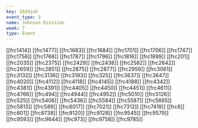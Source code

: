 ```yaml
---
key: 2024joh
event_type: 3
name: Johnson Division
week: 7
type: Event
---
```

[[frc1414]]
[[frc1477]]
[[frc1683]]
[[frc1684]]
[[frc1701]]
[[frc1706]]
[[frc1747]]
[[frc1756]]
[[frc1768]]
[[frc1787]]
[[frc1796]]
[[frc1816]]
[[frc1899]]
[[frc201]]
[[frc2035]]
[[frc2375]]
[[frc2429]]
[[frc2438]]
[[frc2582]]
[[frc2642]]
[[frc2659]]
[[frc2851]]
[[frc2875]]
[[frc2877]]
[[frc2959]]
[[frc3061]]
[[frc3132]]
[[frc3136]]
[[frc3193]]
[[frc325]]
[[frc3637]]
[[frc3647]]
[[frc4020]]
[[frc4112]]
[[frc4118]]
[[frc4145]]
[[frc4188]]
[[frc4342]]
[[frc4381]]
[[frc4391]]
[[frc4405]]
[[frc4450]]
[[frc4451]]
[[frc4611]]
[[frc4766]]
[[frc494]]
[[frc4944]]
[[frc4952]]
[[frc5010]]
[[frc5126]]
[[frc525]]
[[frc5406]]
[[frc5436]]
[[frc5584]]
[[frc5587]]
[[frc5665]]
[[frc5813]]
[[frc589]]
[[frc6017]]
[[frc7021]]
[[frc7312]]
[[frc7419]]
[[frc8]]
[[frc801]]
[[frc8738]]
[[frc9120]]
[[frc9128]]
[[frc9545]]
[[frc9579]]
[[frc9593]]
[[frc9644]]
[[frc973]]
[[frc9758]]
[[frc9785]]
